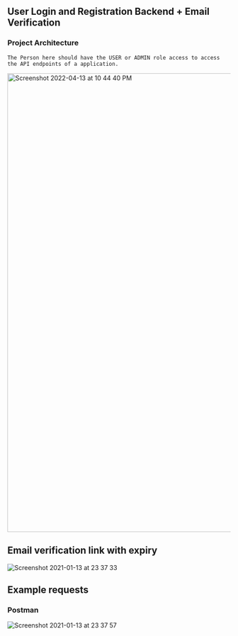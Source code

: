 ## User Login and Registration Backend + Email Verification

### Project Architecture

````The Person here should have the USER or ADMIN role access to access the API endpoints of a application.````

<img width="1035" alt="Screenshot 2022-04-13 at 10 44 40 PM" src="https://user-images.githubusercontent.com/58394648/163614028-16653ef4-3741-4cff-ab98-662aeb36b607.png">

## Email verification link with expiry
![Screenshot 2021-01-13 at 23 37 33](https://user-images.githubusercontent.com/40702606/104789893-0c674880-578e-11eb-939a-2a1cd3a8dfd2.png)

## Example requests
### Postman
![Screenshot 2021-01-13 at 23 37 57](https://user-images.githubusercontent.com/40702606/104790087-7a137480-578e-11eb-8141-307a8850c39e.png)

